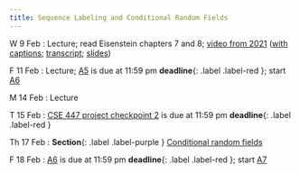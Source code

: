 ```yaml
---
title: Sequence Labeling and Conditional Random Fields
---
```


W 9 Feb
: Lecture; read Eisenstein chapters 7 and 8;  [video from 2021](https://drive.google.com/file/d/1NeLhUxWBBbUSeC5oyz0krxppzlG_OB5V/view?usp=sharing) ([with captions](https://drive.google.com/file/d/1uyoeC80ynsVmXjEl2hFZZDWQWHXI8kjF/view?usp=sharing); [transcript](https://drive.google.com/file/d/1G3Ox7tIrjQN9LEV4VX2UL3-lp1VSMANI/view?usp=sharing); [slides](https://drive.google.com/file/d/1eH4OzFMStk1svUZM-8Iiyssb0kOsDrBb/view?usp=sharing)) 

F 11 Feb
: Lecture; [A5](../assets/docs/A5.pdf) is due at 11:59 pm **deadline**{: .label .label-red }; start [A6](../assets/docs/A6.pdf)

M 14 Feb
: Lecture


T 15 Feb
: [CSE 447 project checkpoint 2](../assets/docs/project-447.pdf) is due at 11:59 pm  **deadline**{: .label .label-red }

Th 17 Feb
: **Section**{: .label .label-purple } [Conditional random fields](#)

F 18 Feb
: [A6](../assets/docs/A6.pdf) is due at 11:59 pm **deadline**{: .label .label-red }; start [A7](../assets/docs/A7.pdf) 

